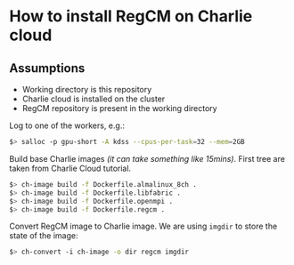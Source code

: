 # How to install RegCM on Charlie cloud

## Assumptions

- Working directory is this repository
- Charlie cloud is installed on the cluster
- RegCM repository is present in the working directory

Log to one of the workers, e.g.:

```bash
$> salloc -p gpu-short -A kdss --cpus-per-task=32 --mem=2GB
```

Build base Charlie images *(it can take something like 15mins)*. First tree are taken from Charlie Cloud tutorial.

```bash
$> ch-image build -f Dockerfile.almalinux_8ch .
$> ch-image build -f Dockerfile.libfabric .
$> ch-image build -f Dockerfile.openmpi .
$> ch-image build -f Dockerfile.regcm .
```

Convert RegCM image to Charlie image. We are using `imgdir` to store the state of the image:

```bash
$> ch-convert -i ch-image -o dir regcm imgdir
```
